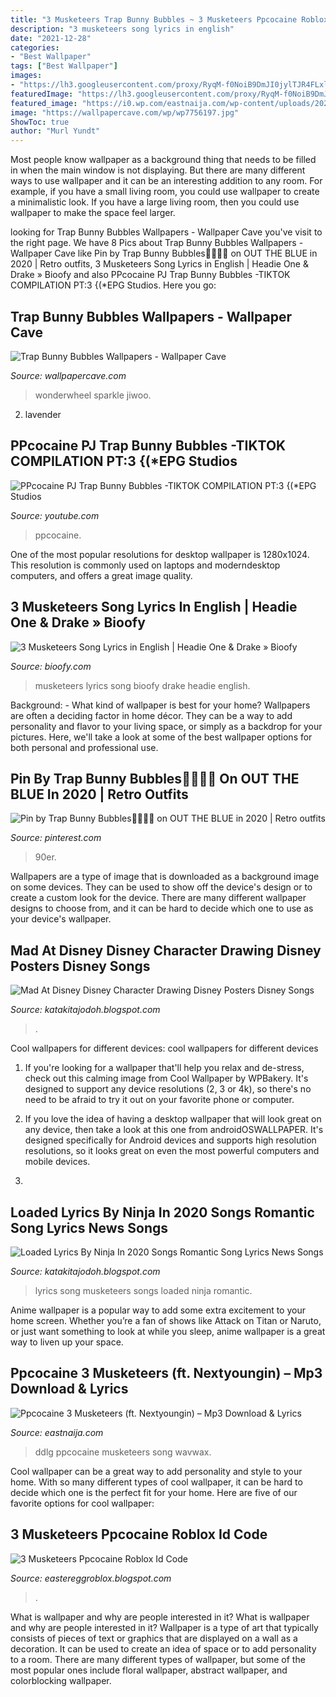 ```yaml
---
title: "3 Musketeers Trap Bunny Bubbles ~ 3 Musketeers Ppcocaine Roblox Id Code"
description: "3 musketeers song lyrics in english"
date: "2021-12-28"
categories:
- "Best Wallpaper"
tags: ["Best Wallpaper"]
images:
- "https://lh3.googleusercontent.com/proxy/RyqM-f0NoiB9DmJI0jylTJR4FLxlXlx--HbjiXBbgeow11r7GZvvdusJ_z4t5rSnbu8KS8ESdJB9la09EJy67HFYbQEmhGq1=w1200-h630-pd"
featuredImage: "https://lh3.googleusercontent.com/proxy/RyqM-f0NoiB9DmJI0jylTJR4FLxlXlx--HbjiXBbgeow11r7GZvvdusJ_z4t5rSnbu8KS8ESdJB9la09EJy67HFYbQEmhGq1=w1200-h630-pd"
featured_image: "https://i0.wp.com/eastnaija.com/wp-content/uploads/2021/07/images-100.jpeg?w=554&amp;ssl=1"
image: "https://wallpapercave.com/wp/wp7756197.jpg"
ShowToc: true
author: "Murl Yundt"
---
```



Most people know wallpaper as a background thing that needs to be filled in when the main window is not displaying. But there are many different ways to use wallpaper and it can be an interesting addition to any room. For example, if you have a small living room, you could use wallpaper to create a minimalistic look. If you have a large living room, then you could use wallpaper to make the space feel larger.

	

		
looking for Trap Bunny Bubbles Wallpapers - Wallpaper Cave you've visit to the right page. We have 8 Pics about Trap Bunny Bubbles Wallpapers - Wallpaper Cave like Pin by Trap Bunny Bubbles🤟🏻💖😻 on OUT THE BLUE in 2020 | Retro outfits, 3 Musketeers Song Lyrics in English | Headie One &amp; Drake » Bioofy and also PPcocaine PJ Trap Bunny Bubbles -TIKTOK COMPILATION PT:3 {(*EPG Studios. Here you go:
		
    
## Trap Bunny Bubbles Wallpapers - Wallpaper Cave

<img loading=lazy src="https://wallpapercave.com/wp/wp7756197.jpg" onerror="this.onerror=null;this.src='https://tse2.mm.bing.net/th?id=OIP.Lq1sfKCYtbb_o189Lcwq4wHaJP&amp;pid=15.1';" alt="Trap Bunny Bubbles Wallpapers - Wallpaper Cave">

_Source: wallpapercave.com_

>wonderwheel sparkle jiwoo. 

	

2. lavender 

    
## PPcocaine PJ Trap Bunny Bubbles -TIKTOK COMPILATION PT:3 {(*EPG Studios

<img loading=lazy src="https://i.ytimg.com/vi/ExofWhnodEY/maxresdefault.jpg" onerror="this.onerror=null;this.src='https://tse4.mm.bing.net/th?id=OIP.MUvo5dBOhNtJ8pgdlU5OagHaEK&amp;pid=15.1';" alt="PPcocaine PJ Trap Bunny Bubbles -TIKTOK COMPILATION PT:3 {(*EPG Studios">

_Source: youtube.com_

>ppcocaine. 

	

One of the most popular resolutions for desktop wallpaper is 1280x1024. This resolution is commonly used on laptops and moderndesktop computers, and offers a great image quality.

    
## 3 Musketeers Song Lyrics In English | Headie One &amp; Drake » Bioofy

<img loading=lazy src="https://bioofy.com/wp-content/uploads/2020/08/3-Musketeers-Song.jpg" onerror="this.onerror=null;this.src='https://tse2.mm.bing.net/th?id=OIP.wLG2n1Xrbz1txJglrWXoJgHaDB&amp;pid=15.1';" alt="3 Musketeers Song Lyrics in English | Headie One &amp; Drake » Bioofy">

_Source: bioofy.com_

>musketeers lyrics song bioofy drake headie english. 

	

Background: - What kind of wallpaper is best for your home?
Wallpapers are often a deciding factor in home décor. They can be a way to add personality and flavor to your living space, or simply as a backdrop for your pictures. Here, we'll take a look at some of the best wallpaper options for both personal and professional use.

    
## Pin By Trap Bunny Bubbles🤟🏻💖😻 On OUT THE BLUE In 2020 | Retro Outfits

<img loading=lazy src="https://i.pinimg.com/736x/6b/5e/d7/6b5ed780ddc3fb8d95380f3d3c557ffb.jpg" onerror="this.onerror=null;this.src='https://tse1.mm.bing.net/th?id=OIP.8saiZg-ZC9Dun8iIqNXZHAHaI8&amp;pid=15.1';" alt="Pin by Trap Bunny Bubbles🤟🏻💖😻 on OUT THE BLUE in 2020 | Retro outfits">

_Source: pinterest.com_

>90er. 

	

Wallpapers are a type of image that is downloaded as a background image on some devices. They can be used to show off the device's design or to create a custom look for the device. There are many different wallpaper designs to choose from, and it can be hard to decide which one to use as your device's wallpaper.

    
## Mad At Disney Disney Character Drawing Disney Posters Disney Songs

<img loading=lazy src="https://i.pinimg.com/originals/72/00/2e/72002ef527386748d5fb122ba30d46c9.jpg" onerror="this.onerror=null;this.src='https://tse4.mm.bing.net/th?id=OIP.YVnlIUTDA61TS3kFJxc70gHaHa&amp;pid=15.1';" alt="Mad At Disney Disney Character Drawing Disney Posters Disney Songs">

_Source: katakitajodoh.blogspot.com_

>. 

	

Cool wallpapers for different devices:
cool wallpapers for different devices 

1. If you're looking for a wallpaper that'll help you relax and de-stress, check out this calming image from Cool Wallpaper by WPBakery. It's designed to support any device resolutions (2, 3 or 4k), so there's no need to be afraid to try it out on your favorite phone or computer.

2. If you love the idea of having a desktop wallpaper that will look great on any device, then take a look at this one from androidOSWALLPAPER. It's designed specifically for Android devices and supports high resolution resolutions, so it looks great on even the most powerful computers and mobile devices.

3.

    
## Loaded Lyrics By Ninja In 2020 Songs Romantic Song Lyrics News Songs

<img loading=lazy src="https://i.pinimg.com/564x/63/fb/b3/63fbb3bb2149cb27f60ce92f9df8aac1.jpg" onerror="this.onerror=null;this.src='https://tse1.mm.bing.net/th?id=OIP.DgniS7PFR4rxYLQvY8j9rwHaEK&amp;pid=15.1';" alt="Loaded Lyrics By Ninja In 2020 Songs Romantic Song Lyrics News Songs">

_Source: katakitajodoh.blogspot.com_

>lyrics song musketeers songs loaded ninja romantic. 

	

Anime wallpaper is a popular way to add some extra excitement to your home screen. Whether you’re a fan of shows like Attack on Titan or Naruto, or just want something to look at while you sleep, anime wallpaper is a great way to liven up your space.

    
## Ppcocaine 3 Musketeers (ft. Nextyoungin) – Mp3 Download &amp; Lyrics

<img loading=lazy src="https://i0.wp.com/eastnaija.com/wp-content/uploads/2021/07/images-100.jpeg?w=554&amp;ssl=1" onerror="this.onerror=null;this.src='https://tse3.mm.bing.net/th?id=OIP.woD37hURjrnwGDx14V3qYwHaHa&amp;pid=15.1';" alt="Ppcocaine 3 Musketeers (ft. Nextyoungin) – Mp3 Download &amp; Lyrics">

_Source: eastnaija.com_

>ddlg ppcocaine musketeers song wavwax. 

	

Cool wallpaper can be a great way to add personality and style to your home. With so many different types of cool wallpaper, it can be hard to decide which one is the perfect fit for your home. Here are five of our favorite options for cool wallpaper: 

    
## 3 Musketeers Ppcocaine Roblox Id Code

<img loading=lazy src="https://lh3.googleusercontent.com/proxy/RyqM-f0NoiB9DmJI0jylTJR4FLxlXlx--HbjiXBbgeow11r7GZvvdusJ_z4t5rSnbu8KS8ESdJB9la09EJy67HFYbQEmhGq1=w1200-h630-pd" onerror="this.onerror=null;this.src='https://tse4.mm.bing.net/th?id=OIP.NobW8Q2qWry6DtvsCyjPXwHaD4&amp;pid=15.1';" alt="3 Musketeers Ppcocaine Roblox Id Code">

_Source: eastereggroblox.blogspot.com_

>. 

	

What is wallpaper and why are people interested in it?
What is wallpaper and why are people interested in it?
Wallpaper is a type of art that typically consists of pieces of text or graphics that are displayed on a wall as a decoration. It can be used to create an idea of space or to add personality to a room. There are many different types of wallpaper, but some of the most popular ones include floral wallpaper, abstract wallpaper, and colorblocking wallpaper.

